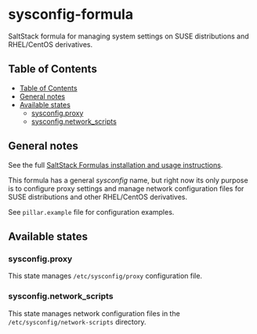 # sysconfig-formula

SaltStack formula for managing system settings on SUSE distributions and RHEL/CentOS derivatives.

## Table of Contents

* [Table of Contents](#table-of-contents)
* [General notes](#general-notes)
* [Available states](#available-states)
  * [sysconfig.proxy](#sysconfig.proxy)
  * [sysconfig.network\_scripts](#sysconfig.network\_scripts)

## General notes

See the full [SaltStack Formulas installation and usage instructions](https://docs.saltstack.com/en/latest/topics/development/conventions/formulas.html).

This formula has a general *sysconfig* name, but right now its only purpose is
to configure proxy settings and manage network configuration files for SUSE
distributions and other RHEL/CentOS derivatives.

See `pillar.example` file for configuration examples.

## Available states

### sysconfig.proxy

This state manages `/etc/sysconfig/proxy` configuration file.

### sysconfig.network\_scripts

This state manages network configuration files in the `/etc/sysconfig/network-scripts` directory.
